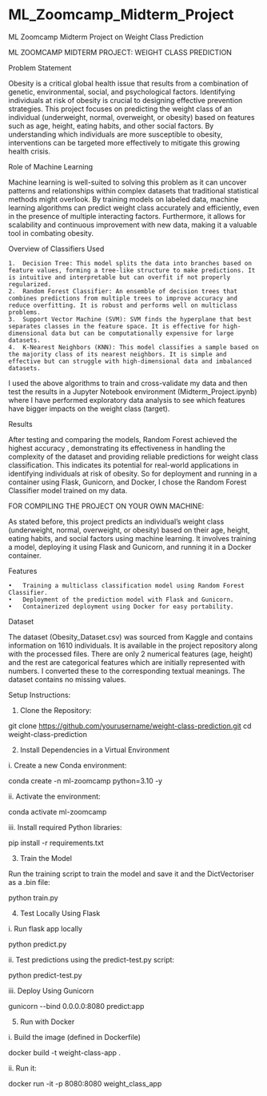 # ML_Zoomcamp_Midterm_Project
ML Zoomcamp Midterm Project on Weight Class Prediction

ML ZOOMCAMP MIDTERM PROJECT: WEIGHT CLASS PREDICTION

Problem Statement

Obesity is a critical global health issue that results from a combination of genetic, environmental, social, and psychological factors. Identifying individuals at risk of obesity is crucial to designing effective prevention strategies. This project focuses on predicting the weight class of an individual (underweight, normal, overweight, or obesity) based on features such as age, height, eating habits, and other social factors. By understanding which individuals are more susceptible to obesity, interventions can be targeted more effectively to mitigate this growing health crisis.

Role of Machine Learning

Machine learning is well-suited to solving this problem as it can uncover patterns and relationships within complex datasets that traditional statistical methods might overlook. By training models on labeled data, machine learning algorithms can predict weight class accurately and efficiently, even in the presence of multiple interacting factors. Furthermore, it allows for scalability and continuous improvement with new data, making it a valuable tool in combating obesity.

Overview of Classifiers Used

	1.	Decision Tree: This model splits the data into branches based on feature values, forming a tree-like structure to make predictions. It is intuitive and interpretable but can overfit if not properly regularized.
	2.	Random Forest Classifier: An ensemble of decision trees that combines predictions from multiple trees to improve accuracy and reduce overfitting. It is robust and performs well on multiclass problems.
	3.	Support Vector Machine (SVM): SVM finds the hyperplane that best separates classes in the feature space. It is effective for high-dimensional data but can be computationally expensive for large datasets.
	4.	K-Nearest Neighbors (KNN): This model classifies a sample based on the majority class of its nearest neighbors. It is simple and effective but can struggle with high-dimensional data and imbalanced datasets.

I used the above algorithms to train and cross-validate my data and then test the results in a Jupyter Notebook environment (Midterm_Project.ipynb) where I have performed exploratory data analysis to see which features have bigger impacts on the weight class (target).

Results

After testing and comparing the models, Random Forest achieved the highest accuracy , demonstrating its effectiveness in handling the complexity of the dataset and providing reliable predictions for weight class classification. This indicates its potential for real-world applications in identifying individuals at risk of obesity. So for deployment and running in a container using Flask, Gunicorn, and Docker, I chose the Random Forest Classifier model trained on my data.

FOR COMPILING THE PROJECT ON YOUR OWN MACHINE:

As stated before, this project predicts an individual’s weight class (underweight, normal, overweight, or obesity) based on their age, height, eating habits, and social factors using machine learning. It involves training a model, deploying it using Flask and Gunicorn, and running it in a Docker container.

Features

	•	Training a multiclass classification model using Random Forest Classifier.
	•	Deployment of the prediction model with Flask and Gunicorn.
	•	Containerized deployment using Docker for easy portability.

Dataset

The dataset (Obesity_Dataset.csv) was sourced from Kaggle and contains information on 1610 individuals. It is available in the project repository along with the processed files. There are only 2 numerical features (age, height) and the rest are categorical features which are initially represented with numbers. I converted these to the corresponding textual meanings. The dataset contains no missing values.

Setup Instructions:

1. Clone the Repository:

git clone https://github.com/yourusername/weight-class-prediction.git
cd weight-class-prediction

2. Install Dependencies in a Virtual Environment

i.	Create a new Conda environment:

conda create -n ml-zoomcamp python=3.10 -y

ii. Activate the environment:

conda activate ml-zoomcamp

iii. Install required Python libraries:

pip install -r requirements.txt

3. Train the Model

Run the training script to train the model and save it and the DictVectoriser as a .bin file:

python train.py

4. Test Locally Using Flask

i. Run flask app locally

python predict.py

ii. Test predictions using the predict-test.py script:

python predict-test.py

iii. Deploy Using Gunicorn

gunicorn --bind 0.0.0.0:8080 predict:app

5. Run with Docker

i. Build the image (defined in Dockerfile)

docker build -t weight-class-app .

ii. Run it:

docker run -it -p 8080:8080 weight_class_app




